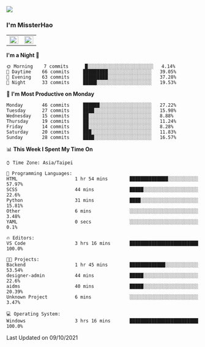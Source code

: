 ![](https://komarev.com/ghpvc/?username=MissterHao&color=ff69b4)

### I'm MissterHao


<!-- Readme stats -->
<!-- https://github.com/anuraghazra/github-readme-stats -->
<table>
<tr>
    <td valign="top" width="50%">
    <img src="https://github-readme-stats.vercel.app/api?username=MissterHao&hide_border=true&show_icons=true&locale=en" align="left" style="width: 100%" />
    </td>
    <td valign="top" width="50%">
    <img src="https://github-readme-stats.vercel.app/api/top-langs?username=MissterHao&hide_border=true&show_icons=true&locale=en&layout=compact" align="left" style="width: 100%" />
    </td>
</tr>
</table>  


<!--START_SECTION:waka-->
**I'm a Night 🦉** 

```text
🌞 Morning    7 commits      █░░░░░░░░░░░░░░░░░░░░░░░░   4.14% 
🌆 Daytime    66 commits     █████████░░░░░░░░░░░░░░░░   39.05% 
🌃 Evening    63 commits     █████████░░░░░░░░░░░░░░░░   37.28% 
🌙 Night      33 commits     █████░░░░░░░░░░░░░░░░░░░░   19.53%

```
📅 **I'm Most Productive on Monday** 

```text
Monday       46 commits     ██████░░░░░░░░░░░░░░░░░░░   27.22% 
Tuesday      27 commits     ████░░░░░░░░░░░░░░░░░░░░░   15.98% 
Wednesday    15 commits     ██░░░░░░░░░░░░░░░░░░░░░░░   8.88% 
Thursday     19 commits     ██░░░░░░░░░░░░░░░░░░░░░░░   11.24% 
Friday       14 commits     ██░░░░░░░░░░░░░░░░░░░░░░░   8.28% 
Saturday     20 commits     ███░░░░░░░░░░░░░░░░░░░░░░   11.83% 
Sunday       28 commits     ████░░░░░░░░░░░░░░░░░░░░░   16.57%

```


📊 **This Week I Spent My Time On** 

```text
⌚︎ Time Zone: Asia/Taipei

💬 Programming Languages: 
HTML                     1 hr 54 mins        ██████████████░░░░░░░░░░░   57.97% 
SCSS                     44 mins             █████░░░░░░░░░░░░░░░░░░░░   22.6% 
Python                   31 mins             ████░░░░░░░░░░░░░░░░░░░░░   15.81% 
Other                    6 mins              ░░░░░░░░░░░░░░░░░░░░░░░░░   3.48% 
YAML                     0 secs              ░░░░░░░░░░░░░░░░░░░░░░░░░   0.1%

🔥 Editors: 
VS Code                  3 hrs 16 mins       █████████████████████████   100.0%

🐱‍💻 Projects: 
Backend                  1 hr 45 mins        █████████████░░░░░░░░░░░░   53.54% 
designer-admin           44 mins             █████░░░░░░░░░░░░░░░░░░░░   22.6% 
aidms                    40 mins             █████░░░░░░░░░░░░░░░░░░░░   20.39% 
Unknown Project          6 mins              ░░░░░░░░░░░░░░░░░░░░░░░░░   3.47%

💻 Operating System: 
Windows                  3 hrs 16 mins       █████████████████████████   100.0%

```


 Last Updated on 09/10/2021
<!--END_SECTION:waka-->

<!--
**MissterHao/MissterHao** is a ✨ _special_ ✨ repository because its `README.md` (this file) appears on your GitHub profile.

Here are some ideas to get you started:

- 🔭 I’m currently working on ...
- 🌱 I’m currently learning ...
- 👯 I’m looking to collaborate on ...
- 🤔 I’m looking for help with ...
- 💬 Ask me about ...
- 📫 How to reach me: ...
- 😄 Pronouns: ...
- ⚡ Fun fact: ...
-->
